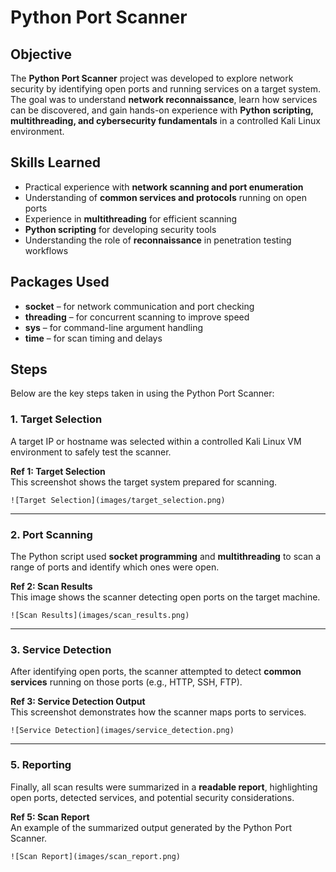 # Python Port Scanner

## **Objective**
The **Python Port Scanner** project was developed to explore network security by identifying open ports and running services on a target system. The goal was to understand **network reconnaissance**, learn how services can be discovered, and gain hands-on experience with **Python scripting, multithreading, and cybersecurity fundamentals** in a controlled Kali Linux environment.

## **Skills Learned**
- Practical experience with **network scanning and port enumeration**  
- Understanding of **common services and protocols** running on open ports  
- Experience in **multithreading** for efficient scanning  
- **Python scripting** for developing security tools  
- Understanding the role of **reconnaissance** in penetration testing workflows  

## **Packages Used**
- **socket** – for network communication and port checking  
- **threading** – for concurrent scanning to improve speed  
- **sys** – for command-line argument handling  
- **time** – for scan timing and delays  

## **Steps**
Below are the key steps taken in using the Python Port Scanner:

### **1. Target Selection**
A target IP or hostname was selected within a controlled Kali Linux VM environment to safely test the scanner.  

**Ref 1: Target Selection**  
This screenshot shows the target system prepared for scanning.  

`![Target Selection](images/target_selection.png)`

---

### **2. Port Scanning**
The Python script used **socket programming** and **multithreading** to scan a range of ports and identify which ones were open.  

**Ref 2: Scan Results**  
This image shows the scanner detecting open ports on the target machine.  

`![Scan Results](images/scan_results.png)`

---

### **3. Service Detection**
After identifying open ports, the scanner attempted to detect **common services** running on those ports (e.g., HTTP, SSH, FTP).  

**Ref 3: Service Detection Output**  
This screenshot demonstrates how the scanner maps ports to services.  

`![Service Detection](images/service_detection.png)`


---

### **5. Reporting**
Finally, all scan results were summarized in a **readable report**, highlighting open ports, detected services, and potential security considerations.  

**Ref 5: Scan Report**  
An example of the summarized output generated by the Python Port Scanner.  

`![Scan Report](images/scan_report.png)`
